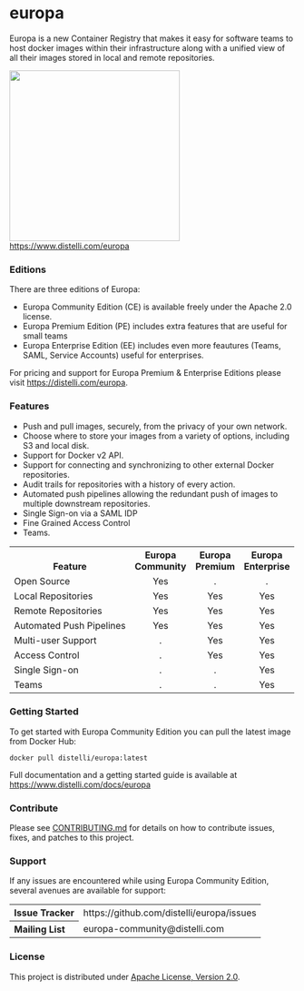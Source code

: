 
# europa
Europa is a new Container Registry that makes it easy for software teams to host docker images within their infrastructure along with a unified view of all their images stored in local and remote repositories.

<img src="https://www.distelli.com/images/europa.png" width="300px"></img>
<br/>
https://www.distelli.com/europa

### Editions

There are three editions of Europa:

- Europa Community Edition (CE) is available freely under the Apache 2.0 license.
- Europa Premium Edition (PE) includes extra features that are useful for small teams
- Europa Enterprise Edition (EE) includes even more feautures (Teams, SAML, Service Accounts) useful for enterprises.

For pricing and support for Europa Premium & Enterprise Editions please visit https://distelli.com/europa.

### Features

<ul>
  <li>Push and pull images, securely, from the privacy of your own network.</li>
  <li>Choose where to store your images from a variety of options, including S3 and local disk.</li>
  <li>Support for Docker v2 API.</li>
  <li>Support for connecting and synchronizing to other external Docker repositories.</li>
  <li>Audit trails for repositories with a history of every action.</li>
  <li>Automated push pipelines allowing the redundant push of images to multiple downstream repositories.</li>
  <li>Single Sign-on via a SAML IDP</li>
  <li>Fine Grained Access Control</li>
  <li>Teams.</li>
</ul>

<table>
  <tr><th><br>Feature</th><th style="text-align:center">Europa<br>Community</th><th style="text-align:center">Europa<br>Premium</th><th style="text-align:center">Europa<br>Enterprise</th></tr>
  <tr><td>Open Source</td>             <td style="text-align:center">Yes</td><td style="text-align:center">.</td><td style="text-align:center">.</td></tr>
  <tr><td>Local Repositories</td>      <td style="text-align:center">Yes</td><td style="text-align:center">Yes</td><td style="text-align:center">Yes</td></tr>
  <tr><td>Remote Repositories</td>     <td style="text-align:center">Yes</td><td style="text-align:center">Yes</td><td style="text-align:center">Yes</td></tr>
  <tr><td>Automated Push Pipelines</td><td style="text-align:center">Yes</td><td style="text-align:center">Yes</td><td style="text-align:center">Yes</td></tr>
  <tr><td>Multi-user Support</td>      <td style="text-align:center">.</td><td style="text-align:center">Yes</td><td style="text-align:center">Yes</td></tr>
  <tr><td>Access Control</td>          <td style="text-align:center">.</td><td style="text-align:center">Yes</td><td style="text-align:center">Yes</td></tr>
  <tr><td>Single Sign-on</td>          <td style="text-align:center">.</td><td style="text-align:center">.</td><td style="text-align:center">Yes</td></tr>
  <tr><td>Teams</td>                   <td style="text-align:center">.</td><td style="text-align:center">.</td><td style="text-align:center">Yes</td></tr>
</table>


### Getting Started

To get started with Europa Community Edition you can pull the latest image from Docker Hub:

`docker pull distelli/europa:latest`

Full documentation and a getting started guide is available at https://www.distelli.com/docs/europa

### Contribute

Please see [CONTRIBUTING.md](CONTRIBUTING.md) for details on how to contribute issues, fixes, and patches to this project.

### Support

If any issues are encountered while using Europa Community Edition, several
avenues are available for support:

<table>
<tr>
	<th align="left">
	Issue Tracker
	</th>
	<td>
	https://github.com/distelli/europa/issues
	</td>
</tr>
<tr>
	<th align="left">
	Mailing List
	</th>
	<td>
	europa-community@distelli.com
	</td>
</tr>
</table>

### License

This project is distributed under [Apache License, Version 2.0](LICENSE).
